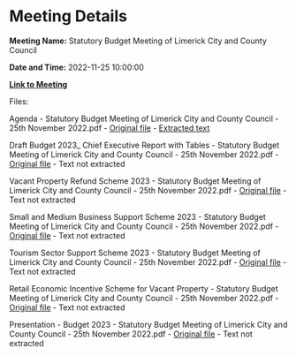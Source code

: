 # Meeting Details

**Meeting Name:** Statutory Budget Meeting of Limerick City and County Council

**Date and Time:** 2022-11-25 10:00:00

**[Link to Meeting](https://www.limerick.ie/council/whats-on/statutory-budget-meeting-limerick-city-and-county-council-5)**

Files: 

Agenda - Statutory Budget Meeting of Limerick City and County Council - 25th November 2022.pdf - [Original file](https://www.limerick.ie/sites/default/files/media/documents/2022-11/00%20Agenda%20Budget%20Meeting%2025.11.2022.pdf) - [Extracted text](./Agenda%20-%20Statutory%20Budget%20Meeting%20of%20Limerick%20City%20and%20County%20Council%20-%2025th%20November%202022.md)

Draft Budget 2023_ Chief Executive Report with Tables - Statutory Budget Meeting of Limerick City and County Council - 25th November 2022.pdf - [Original file](https://www.limerick.ie/sites/default/files/media/documents/2022-11/01%20Draft%20Budget%202023%20Chief%20Executive%20Report%20with%20Tables.pdf) - Text not extracted

Vacant Property Refund Scheme 2023 - Statutory Budget Meeting of Limerick City and County Council - 25th November 2022.pdf - [Original file](https://www.limerick.ie/sites/default/files/media/documents/2022-11/05%20Vacant%20Property%20Refund%20Scheme%202023.pdf) - Text not extracted

Small and Medium Business Support Scheme 2023 - Statutory Budget Meeting of Limerick City and County Council - 25th November 2022.pdf - [Original file](https://www.limerick.ie/sites/default/files/media/documents/2022-11/06%20Small%20and%20Medium%20Business%20Support%20Scheme%202023.pdf) - Text not extracted

Tourism Sector Support Scheme 2023 - Statutory Budget Meeting of Limerick City and County Council - 25th November 2022.pdf - [Original file](https://www.limerick.ie/sites/default/files/media/documents/2022-11/07%20Tourism%20Sector%20Support%20Scheme%202023.pdf) - Text not extracted

Retail Economic Incentive Scheme for Vacant Property - Statutory Budget Meeting of Limerick City and County Council - 25th November 2022.pdf - [Original file](https://www.limerick.ie/sites/default/files/media/documents/2022-11/08%20Retail%20Economic%20Incentive%20Scheme%20for%20Vacant%20Property.pdf) - Text not extracted

Presentation - Budget 2023 - Statutory Budget Meeting of Limerick City and County Council - 25th November 2022.pdf - [Original file](https://www.limerick.ie/sites/default/files/media/documents/2023-01/Presentation%20Budget%202023%20Statutory%20Meeting.pdf) - Text not extracted

